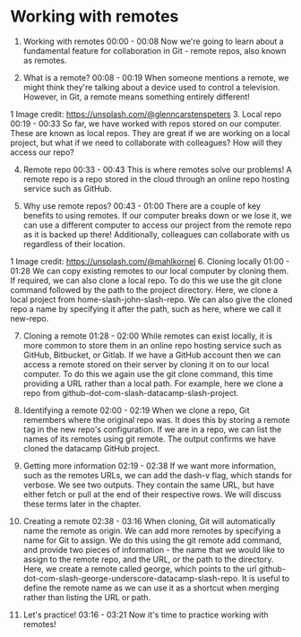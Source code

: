 # Working with remotes

1. Working with remotes
00:00 - 00:08
Now we're going to learn about a fundamental feature for collaboration in Git - remote repos, also known as remotes.

2. What is a remote?
00:08 - 00:19
When someone mentions a remote, we might think they're talking about a device used to control a television. However, in Git, a remote means something entirely different!

1 Image credit: https://unsplash.com/@glenncarstenspeters
3. Local repo
00:19 - 00:33
So far, we have worked with repos stored on our computer. These are known as local repos. They are great if we are working on a local project, but what if we need to collaborate with colleagues? How will they access our repo?

4. Remote repo
00:33 - 00:43
This is where remotes solve our problems! A remote repo is a repo stored in the cloud through an online repo hosting service such as GitHub.

5. Why use remote repos?
00:43 - 01:00
There are a couple of key benefits to using remotes. If our computer breaks down or we lose it, we can use a different computer to access our project from the remote repo as it is backed up there! Additionally, colleagues can collaborate with us regardless of their location.

1 Image credit: https://unsplash.com/@mahlkornel
6. Cloning locally
01:00 - 01:28
We can copy existing remotes to our local computer by cloning them. If required, we can also clone a local repo. To do this we use the git clone command followed by the path to the project directory. Here, we clone a local project from home-slash-john-slash-repo. We can also give the cloned repo a name by specifying it after the path, such as here, where we call it new-repo.

7. Cloning a remote
01:28 - 02:00
While remotes can exist locally, it is more common to store them in an online repo hosting service such as GitHub, Bitbucket, or Gitlab. If we have a GitHub account then we can access a remote stored on their server by cloning it on to our local computer. To do this we again use the git clone command, this time providing a URL rather than a local path. For example, here we clone a repo from github-dot-com-slash-datacamp-slash-project.

8. Identifying a remote
02:00 - 02:19
When we clone a repo, Git remembers where the original repo was. It does this by storing a remote tag in the new repo's configuration. If we are in a repo, we can list the names of its remotes using git remote. The output confirms we have cloned the datacamp GitHub project.

9. Getting more information
02:19 - 02:38
If we want more information, such as the remotes URLs, we can add the dash-v flag, which stands for verbose. We see two outputs. They contain the same URL, but have either fetch or pull at the end of their respective rows. We will discuss these terms later in the chapter.

10. Creating a remote
02:38 - 03:16
When cloning, Git will automatically name the remote as origin. We can add more remotes by specifying a name for Git to assign. We do this using the git remote add command, and provide two pieces of information - the name that we would like to assign to the remote repo, and the URL, or the path to the directory. Here, we create a remote called george, which points to the url github-dot-com-slash-george-underscore-datacamp-slash-repo. It is useful to define the remote name as we can use it as a shortcut when merging rather than listing the URL or path.

11. Let's practice!
03:16 - 03:21
Now it's time to practice working with remotes!
